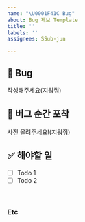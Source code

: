 ```yaml
---
name: "\U0001F41C Bug"
about: Bug 제보 Template
title: ''
labels: ''
assignees: SSub-jun

---
```


## 🐜 Bug
<!-- 어떤 버그를 발견했는지 (어떤 동작을 했는데 or 어떤 상황에서) -->
<!-- 약간의 전후상황을 적어준다면 버그 해결이 수월해져요 --> 
작성해주세요(지워줘)

## 📸 버그 순간 포착
<!-- 이해에 도움이 될만한 장면을 캡쳐해준다면.. --> 
사진 올려주세요!(지워줘)

## ✅ 해야할 일
<!-- 이부분은 버그를 고칠 사람이 작성해요 --> 

- [ ] Todo 1
- [ ] Todo 2

<br>

### Etc
<!-- 작업 중 특이사항이 생기면 적어주세요 -->
